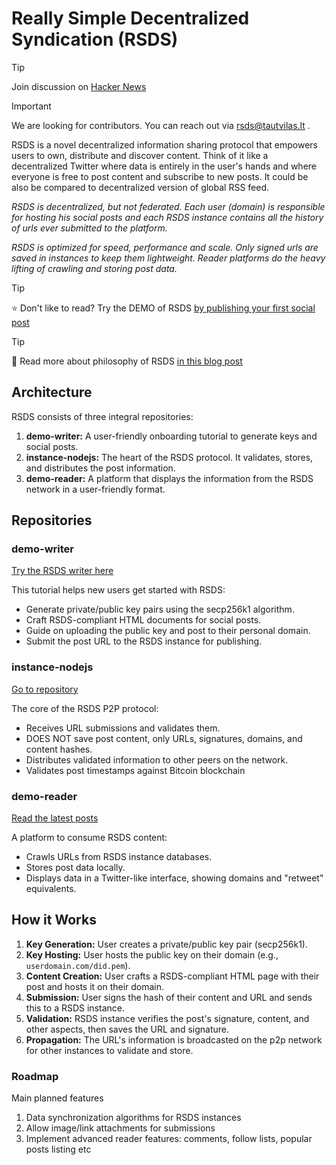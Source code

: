 # Really Simple Decentralized Syndication (RSDS)

> [!TIP]
> Join discussion on [Hacker News](https://news.ycombinator.com/item?id=42654891)

> [!IMPORTANT]
> We are looking for contributors. You can reach out via rsds@tautvilas.lt .

RSDS is a novel decentralized information sharing protocol that empowers users to own, distribute and discover content. Think of it like a decentralized Twitter where data is entirely in the user's hands and where everyone is free to post content and subscribe to new posts. It could be also be compared to decentralized version of global RSS feed.

<em>RSDS is decentralized, but not federated. Each user (domain) is responsible for hosting his social posts and each RSDS instance contains all the history of urls ever submitted to the platform.</em>

<em>RSDS is optimized for speed, performance and scale. Only signed urls are saved in instances to keep them lightweight. Reader platforms do the heavy lifting of crawling and storing post data.</em>

> [!TIP]
> ⭐ Don't like to read? Try the DEMO of RSDS [by publishing your first social post](https://writer.did-1.com/)

> [!TIP]
> 🧠 Read more about philosophy of RSDS [in this blog post](http://tautvilas.lt/decentralized-syndication-the-missing-internet-protocol/)

## Architecture

RSDS consists of three integral repositories:

1. **demo-writer:** A user-friendly onboarding tutorial to generate keys and social posts.
2. **instance-nodejs:** The heart of the RSDS protocol. It validates, stores, and distributes the post information.
3. **demo-reader:** A platform that displays the information from the RSDS network in a user-friendly format.

## Repositories

### demo-writer

[Try the RSDS writer here](https://writer.did-1.com/)

This tutorial helps new users get started with RSDS:

- Generate private/public key pairs using the secp256k1 algorithm.
- Craft RSDS-compliant HTML documents for social posts.
- Guide on uploading the public key and post to their personal domain.
- Submit the post URL to the RSDS instance for publishing.

### instance-nodejs

[Go to repository](https://github.com/did-1/did-instance-nodejs)

The core of the RSDS P2P protocol:

- Receives URL submissions and validates them.
- DOES NOT save post content, only URLs, signatures, domains, and content hashes.
- Distributes validated information to other peers on the network.
- Validates post timestamps against Bitcoin blockchain

### demo-reader

[Read the latest posts](https://reader.did-1.com/)

A platform to consume RSDS content:

- Crawls URLs from RSDS instance databases.
- Stores post data locally.
- Displays data in a Twitter-like interface, showing domains and "retweet" equivalents.

## How it Works

1. **Key Generation:** User creates a private/public key pair (secp256k1).
2. **Key Hosting:** User hosts the public key on their domain (e.g., `userdomain.com/did.pem`).
3. **Content Creation:** User crafts a RSDS-compliant HTML page with their post and hosts it on their domain.
4. **Submission:** User signs the hash of their content and URL and sends this to a RSDS instance.
5. **Validation:** RSDS instance verifies the post's signature, content, and other aspects, then saves the URL and signature.
6. **Propagation:** The URL's information is broadcasted on the p2p network for other instances to validate and store.

### Roadmap

Main planned features

1. Data synchronization algorithms for RSDS instances
2. Allow image/link attachments for submissions
3. Implement advanced reader features: comments, follow lists, popular posts listing etc
